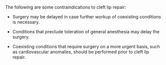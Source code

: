 The following are some contraindications to cleft lip repair:

- Surgery may be delayed in case further workup of coexisting conditions is necessary.

- Conditions that preclude toleration of general anesthesia may delay the surgery.

- Coexisting conditions that require surgery on a more urgent basis, such as cardiovascular anomalies, should be performed prior to cleft lip repair.